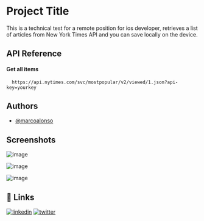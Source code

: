 
# Project Title

This is a technical test for a remote position for ios developer, retrieves a list of articles from New York Times API and you can save locally on the device.


## API Reference

#### Get all items

```http
  https://api.nytimes.com/svc/mostpopular/v2/viewed/1.json?api-key=yourkey
```




## Authors

- [@marcoalonso](https://github.com/marcoalonso/)


## Screenshots
![image](https://github.com/user-attachments/assets/5e1ccd01-0b88-4e2a-8a6c-b301c1dccb5b)




![image](https://github.com/user-attachments/assets/a7085dcd-0868-401c-943e-483ec223c24f)



![image](https://github.com/user-attachments/assets/fa7a85eb-5b62-469f-93f7-60d183088bc8)




## 🔗 Links
[![linkedin](https://img.shields.io/badge/linkedin-0A66C2?style=for-the-badge&logo=linkedin&logoColor=white)](https://www.linkedin.com/in/marcoalonso/)
[![twitter](https://upload.wikimedia.org/wikipedia/commons/thumb/9/9e/YouTube_Logo_%282013-2017%29.svg/1280px-YouTube_Logo_%282013-2017%29.svg.png)](https://www.youtube.com/channel/UCknu6vH4a8tXLFpM_uQ-hBA/)


